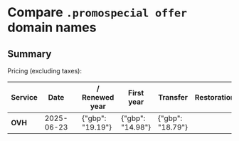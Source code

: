 # Compare `.promospecial offer` domain names

## Summary

Pricing (excluding taxes):

| Service | Date |  | / Renewed year | First year | Transfer | Restoration |
|--|--|--|--|--|--|--|
| **OVH** | 2025-06-23 |  | {"gbp": "19.19"} | {"gbp": "14.98"} | {"gbp": "18.79"} |  |

